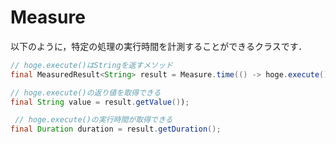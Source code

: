 # Measure
以下のように，特定の処理の実行時間を計測することができるクラスです．  

```java
// hoge.execute()はStringを返すメソッド
final MeasuredResult<String> result = Measure.time(() -> hoge.execute());

// hoge.execute()の返り値を取得できる 
final String value = result.getValue());

 // hoge.execute()の実行時間が取得できる
final Duration duration = result.getDuration();
```
